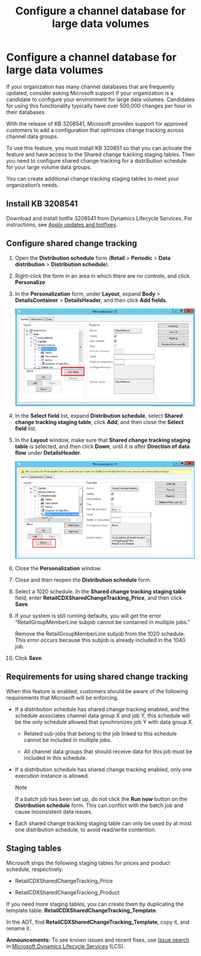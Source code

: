 ﻿---
title: Configure a channel database for large data volumes
TOCTitle: Configure a channel database for large data volumes
ms:assetid: 7f2b350c-ef2c-4676-b082-2e1e50d797d2
ms:mtpsurl: https://technet.microsoft.com/en-us/library/Mt807868(v=AX.60)
ms:contentKeyID: 74436957
ms.date: 04/04/2017
mtps_version: v=AX.60
---

# Configure a channel database for large data volumes 


If your organization has many channel databases that are frequently updated, consider asking Microsoft support if your organization is a candidate to configure your environment for large data volumes. Candidates for using this functionality typically have over 500,000 changes per hour in their databases.

With the release of KB 3208541, Microsoft provides support for approved customers to add a configuration that optimizes change tracking across channel data groups.

To use this feature, you must install KB 320851 so that you can activate the feature and have access to the Shared change tracking staging tables. Then you need to configure shared change tracking for a distribution schedule for your large volume data groups.

You can create additional change tracking staging tables to meet your organization’s needs.

## Install KB 3208541

Download and install hotfix 3208541 from Dynamics Lifecycle Services. For instructions, see [Apply updates and hotfixes](apply-updates-and-hotfixes.md).

## Configure shared change tracking

1.  Open the **Distribution schedule** form (**Retail** \> **Periodic** \> **Data distribution** \> **Distribution schedule**).

2.  Right-click the form in an area in which there are no controls, and click **Personalize**.

3.  In the **Personalization** form, under **Layout**, expand **Body** \> **DetailsContainer** \> **DetailsHeader**, and then click **Add fields**.
    
    ![Add fields](images/Mt807868.addfields(AX.60).png "Add fields")

4.  In the **Select field** list, expand **Distribution schedule**, select **Shared change tracking staging table**, click **Add**, and then close the **Select field** list.

5.  In the **Layout** window, make sure that **Shared change tracking staging table** is selected, and then click **Down**, until it is after **Direction of data flow** under **DetailsHeader**.
    
    ![Adjust down](images/Mt807868.Adjustdown(AX.60).png "Adjust down")

6.  Close the **Personalization** window.

7.  Close and then reopen the **Distribution schedule** form.

8.  Select a 1020 schedule. In the **Shared change tracking staging table** field, enter **RetailCDXSharedChangeTracking\_Price**, and then click **Save**.

9.  If your system is still running defaults, you will get the error “RetailGroupMemberLine subjob cannot be contained in multiple jobs.”
    
    Remove the RetailGroupMemberLine subjob from the 1020 schedule. This error occurs because this subjob is already included in the 1040 job.

10. Click **Save**.

## Requirements for using shared change tracking

When this feature is enabled, customers should be aware of the following requirements that Microsoft will be enforcing.

  - If a distribution schedule has shared change tracking enabled, and the schedule associates channel data group X and job Y, this schedule will be the only schedule allowed that synchronizes job Y with data group X.
    
      - Related sub-jobs that belong to the job linked to this schedule cannot be included in multiple jobs.
    
      - All channel data groups that should receive data for this job must be included in this schedule.

  - If a distribution schedule has shared change tracking enabled, only one execution instance is allowed.
    

    > [!NOTE]
    > <P>If a batch job has been set up, do not click the <STRONG>Run now</STRONG> button on the <STRONG>Distribution schedule</STRONG> form. This can conflict with the batch job and cause inconsistent data issues.</P>



  - Each shared change tracking staging table can only be used by at most one distribution schedule, to avoid read/write contention.

## Staging tables

Microsoft ships the following staging tables for prices and product schedule, respectively:

  - RetailCDXSharedChangeTracking\_Price

  - RetailCDXSharedChangeTracking\_Product

If you need more staging tables, you can create them by duplicating the template table: **RetailCDXSharedChangeTracking\_Template**.

In the AOT, find **RetailCDXSharedChangeTracking\_Template**, copy it, and rename it.

  
**Announcements:** To see known issues and recent fixes, use [Issue search](http://go.microsoft.com/fwlink/?linkid=389258) in [Microsoft Dynamics Lifecycle Services](http://go.microsoft.com/fwlink/?linkid=306505) (LCS).

